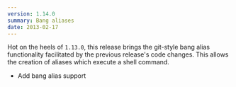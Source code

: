 ```yaml
---
version: 1.14.0
summary: Bang aliases
date: 2013-02-17
---
```


Hot on the heels of `1.13.0`, this release brings the git-style bang alias
functionality facilitated by the previous release's code changes. This allows
the creation of aliases which execute a shell command.

* Add bang alias support
